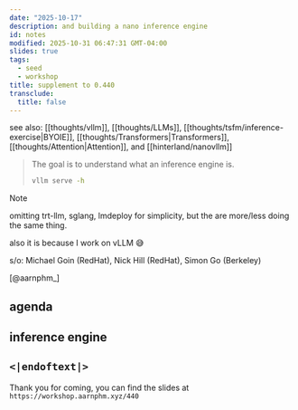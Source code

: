 ```yaml
---
date: "2025-10-17"
description: and building a nano inference engine
id: notes
modified: 2025-10-31 06:47:31 GMT-04:00
slides: true
tags:
  - seed
  - workshop
title: supplement to 0.440
transclude:
  title: false
---
```


see also: [[thoughts/vllm]], [[thoughts/LLMs]], [[thoughts/tsfm/inference-exercise|BYOIE]], [[thoughts/Transformers|Transformers]], [[thoughts/Attention|Attention]], and [[hinterland/nanovllm]]

> The goal is to understand what an inference engine is.
>
> ```bash
> vllm serve -h
> ```

> [!note]
>
> omitting trt-llm, sglang, lmdeploy for simplicity, but the are more/less doing the same thing.
>
> also it is because I work on vLLM 😅

s/o: Michael Goin (RedHat), Nick Hill (RedHat), Simon Go (Berkeley)

[@aarnphm_]

## agenda

## inference engine

## `<|endoftext|>`

Thank you for coming, you can find the slides at `https://workshop.aarnphm.xyz/440`
